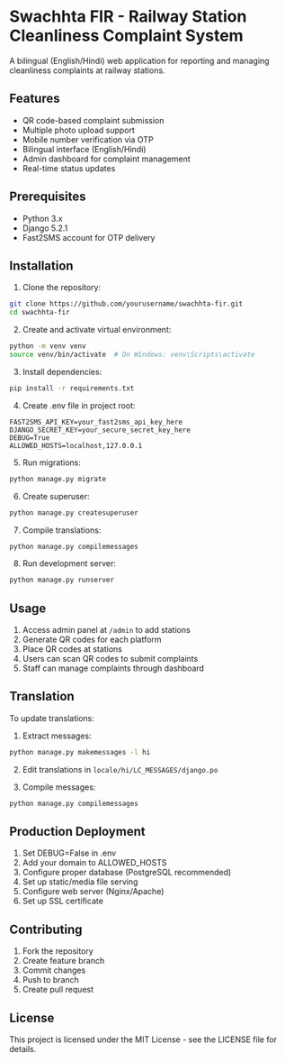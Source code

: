 # Swachhta FIR - Railway Station Cleanliness Complaint System

A bilingual (English/Hindi) web application for reporting and managing cleanliness complaints at railway stations.

## Features

- QR code-based complaint submission
- Multiple photo upload support
- Mobile number verification via OTP
- Bilingual interface (English/Hindi)
- Admin dashboard for complaint management
- Real-time status updates

## Prerequisites

- Python 3.x
- Django 5.2.1
- Fast2SMS account for OTP delivery

## Installation

1. Clone the repository:
```bash
git clone https://github.com/yourusername/swachhta-fir.git
cd swachhta-fir
```

2. Create and activate virtual environment:
```bash
python -m venv venv
source venv/bin/activate  # On Windows: venv\Scripts\activate
```

3. Install dependencies:
```bash
pip install -r requirements.txt
```

4. Create .env file in project root:
```
FAST2SMS_API_KEY=your_fast2sms_api_key_here
DJANGO_SECRET_KEY=your_secure_secret_key_here
DEBUG=True
ALLOWED_HOSTS=localhost,127.0.0.1
```

5. Run migrations:
```bash
python manage.py migrate
```

6. Create superuser:
```bash
python manage.py createsuperuser
```

7. Compile translations:
```bash
python manage.py compilemessages
```

8. Run development server:
```bash
python manage.py runserver
```

## Usage

1. Access admin panel at `/admin` to add stations
2. Generate QR codes for each platform
3. Place QR codes at stations
4. Users can scan QR codes to submit complaints
5. Staff can manage complaints through dashboard

## Translation

To update translations:

1. Extract messages:
```bash
python manage.py makemessages -l hi
```

2. Edit translations in `locale/hi/LC_MESSAGES/django.po`

3. Compile messages:
```bash
python manage.py compilemessages
```

## Production Deployment

1. Set DEBUG=False in .env
2. Add your domain to ALLOWED_HOSTS
3. Configure proper database (PostgreSQL recommended)
4. Set up static/media file serving
5. Configure web server (Nginx/Apache)
6. Set up SSL certificate

## Contributing

1. Fork the repository
2. Create feature branch
3. Commit changes
4. Push to branch
5. Create pull request

## License

This project is licensed under the MIT License - see the LICENSE file for details.
